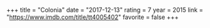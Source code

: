 +++
title = "Colonia"
date = "2017-12-13"
rating = 7
year = 2015
link = "https://www.imdb.com/title/tt4005402"
favorite = false
+++
